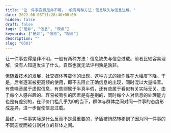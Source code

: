 ```yaml
---
title: "让一件事变得是非不明，一般有两种方法：信息缺失与信息过载。"
date: 2022-06-03T11:28:40+08:00
hidden: false
draft: false
tags: ["是非", "信息", "观点"]
keywords: ["是非", "信息", "观点"]
description: ""
slug: "0301"
---
```


让一件事变得是非不明，一般有两种方法：信息缺失与信息过载。前者比较容易理解，没有人知道发生了什么，自然也就无法评判孰是孰非。

但随着技术的发展，社交媒体等载体的出现，这种方式的操作性在大幅度下降。于是，后者逐渐被更高频的使用，即不去阻止正确信息的出现，同时混以大量噪音。有些噪音属于虚假信息，有些则属于半真半假，还有些属于看似有关实际无关。由于每个人感兴趣的、容易被吸引的因素是有差别的，同时每个人对信息的处理能力也是有差别的，在评价门槛几乎为0的当下，群体与群体之间对同一件事的态度形成差异，进一步促使信息过载。

最终，一件事实际是什么反而不是最重要的，矛盾被悄然转移到了因为同一件事的不同态度而被分割对立的群体之间。